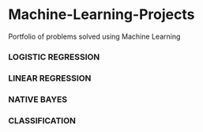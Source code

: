 # Machine-Learning-Projects
Portfolio of problems solved using Machine Learning


### LOGISTIC REGRESSION



### LINEAR REGRESSION



### NATIVE BAYES


### CLASSIFICATION


